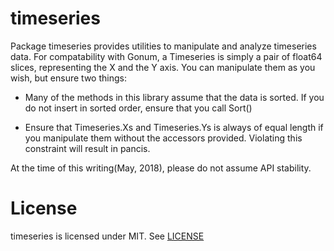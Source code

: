 timeseries
==========

Package timeseries provides utilities to manipulate and analyze timeseries data.
For compatability with Gonum, a Timeseries is simply a pair of float64 slices,
representing the X and the Y axis.
You can manipulate them as you wish, but ensure two things:

- Many of the methods in this library assume that the data is sorted.  If you
  do not insert in sorted order, ensure that you call Sort()
  
- Ensure that Timeseries.Xs and Timeseries.Ys is always of equal length
  if you manipulate them without the accessors provided.  Violating this constraint will result in pancis.

At the time of this writing(May, 2018), please do not assume API stability.

# License

timeseries is licensed under MIT.  See [LICENSE](LICENSE)

